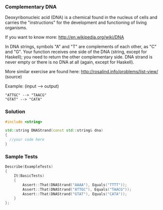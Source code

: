 ### Complementary DNA

Deoxyribonucleic acid (DNA) is a chemical found in the nucleus of cells and carries the "instructions" for the
development and functioning of living organisms.

If you want to know more: http://en.wikipedia.org/wiki/DNA

In DNA strings, symbols "A" and "T" are complements of each other, as "C" and "G". Your function receives one side of
the DNA (string, except for Haskell); you need to return the other complementary side. DNA strand is never empty or
there is no DNA at all (again, except for Haskell).

More similar exercise are found here: http://rosalind.info/problems/list-view/ (source)

Example: (input --> output)

```
"ATTGC" --> "TAACG"
"GTAT" --> "CATA"
```

### Solution

```cpp
#include <string>

std::string DNAStrand(const std::string& dna)
{
  //your code here
}
```

### Sample Tests

```cpp
Describe(ExampleTests)
{
    It(BasicTests)
    {
        Assert::That(DNAStrand("AAAA"), Equals("TTTT"));
        Assert::That(DNAStrand("ATTGC"), Equals("TAACG"));
        Assert::That(DNAStrand("GTAT"), Equals("CATA"));
    }
};
```